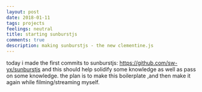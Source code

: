 ```yaml
---
layout: post
date: 2018-01-11
tags: projects
feelings: neutral
title: starting sunburstjs
comments: true
description: making sunburstjs - the new clementine.js
---
```


today i made the first commits to sunburstjs: <https://github.com/sw-yx/sunburstjs> and this should help solidify some knowledge as well as pass on some knowledge. the plan is to make this boilerplate ,and then make it again while filming/streaming myself.
